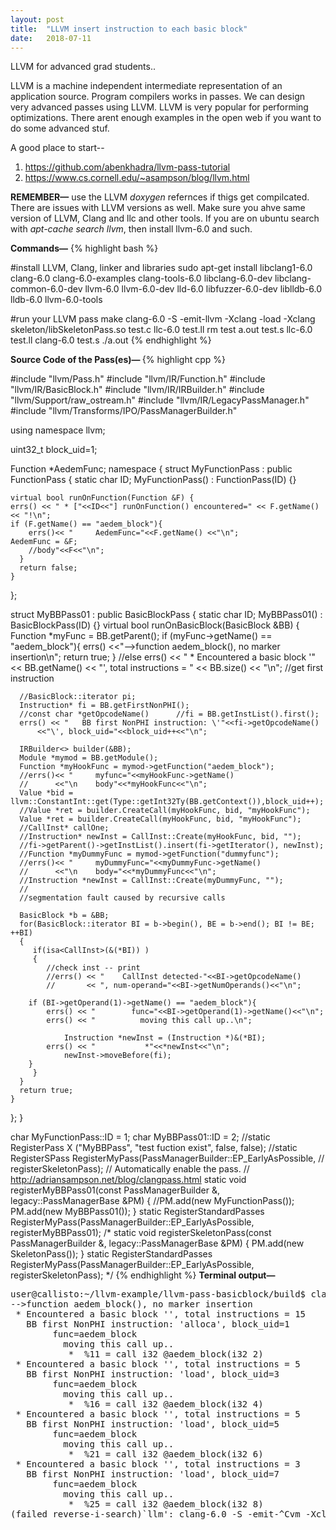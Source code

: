 ```yaml
---
layout: post
title:  "LLVM insert instruction to each basic block"
date:   2018-07-11
---
```


<p class="intro"><span class="dropcap">L</span>LVM for advanced grad students..</p>
LLVM is a machine independent intermediate representation of an application source. Program compilers works in passes. We can design very advanced passes using LLVM. LLVM is very popular for performing optimizations. 
There arent enough examples in the open web if you want to do some advanced stuf. 

A good place to start-- 
1. https://github.com/abenkhadra/llvm-pass-tutorial
2. https://www.cs.cornell.edu/~asampson/blog/llvm.html


<b>REMEMBER—</b> use the LLVM <i>doxygen</i> refernces if thigs get compilcated.
There are issues with LLVM versions as well. Make sure you ahve same version of LLVM, Clang and llc and other tools. If you are on ubuntu search with <i>apt-cache search llvm</i>, then install llvm-6.0 and such.

<b>Commands—</b>
{% highlight bash %}

#install LLVM, Clang, linker and libraries
sudo apt-get install libclang1-6.0 clang-6.0 clang-6.0-examples clang-tools-6.0 libclang-6.0-dev libclang-common-6.0-dev llvm-6.0 llvm-6.0-dev lld-6.0  libfuzzer-6.0-dev liblldb-6.0 lldb-6.0 llvm-6.0-tools

#run your LLVM pass
make
clang-6.0 -S -emit-llvm -Xclang -load -Xclang skeleton/libSkeletonPass.so test.c 
llc-6.0 test.ll
rm test a.out  test.s
llc-6.0 test.ll
clang-6.0 test.s
./a.out 
{% endhighlight %}


<b>Source Code of the Pass(es)— </b>
{% highlight cpp %}

#include "llvm/Pass.h"
#include "llvm/IR/Function.h"
#include "llvm/IR/BasicBlock.h"
#include "llvm/IR/IRBuilder.h"
#include "llvm/Support/raw_ostream.h"
#include "llvm/IR/LegacyPassManager.h"
#include "llvm/Transforms/IPO/PassManagerBuilder.h"

using namespace llvm;

uint32_t block_uid=1;

Function *AedemFunc;
namespace {
  struct MyFunctionPass : public FunctionPass {
    static char ID;
    MyFunctionPass() : FunctionPass(ID) {}

    virtual bool runOnFunction(Function &F) {
	errs() << " * ["<<ID<<"] runOnFunction() encountered=" << F.getName() << "!\n";
	if (F.getName() == "aedem_block"){
        errs()<< "     AedemFunc="<<F.getName() <<"\n";
	AedemFunc = &F;
    	//body"<<F<<"\n";
      }
      return false;
    }
  };

  struct MyBBPass01 : public BasicBlockPass {
    static char ID;
    MyBBPass01() : BasicBlockPass(ID) {}
    virtual bool runOnBasicBlock(BasicBlock &BB) {
      Function *myFunc = BB.getParent();
      if (myFunc->getName() == "aedem_block"){
         errs() <<"-->function aedem_block(), no marker insertion\n";
         return true;
      }
      //else
      errs() << " * Encountered a basic block \'" << BB.getName() 
	      << "\', total instructions = " << BB.size() << "\n";
      //get first instruction
      
      //BasicBlock::iterator pi;
      Instruction* fi = BB.getFirstNonPHI();
      //const char *getOpcodeName()      //fi = BB.getInstList().first();
      errs() << "   BB first NonPHI instruction: \'"<<fi->getOpcodeName()
	      <<"\', block_uid="<<block_uid++<<"\n";

      IRBuilder<> builder(&BB);
      Module *mymod = BB.getModule();
      Function *myHookFunc = mymod->getFunction("aedem_block");
      //errs()<< "     myfunc="<<myHookFunc->getName()
      //      <<"\n    body"<<*myHookFunc<<"\n";
      Value *bid = llvm::ConstantInt::get(Type::getInt32Ty(BB.getContext()),block_uid++);
      //Value *ret = builder.CreateCall(myHookFunc, bid, "myHookFunc");
      Value *ret = builder.CreateCall(myHookFunc, bid, "myHookFunc");
      //CallInst* callOne;
      //Instruction* newInst = CallInst::Create(myHookFunc, bid, "");
      //fi->getParent()->getInstList().insert(fi->getIterator(), newInst);
      //Function *myDummyFunc = mymod->getFunction("dummyfunc");
      //errs()<< "     myDummyFunc="<<myDummyFunc->getName()
      //      <<"\n    body="<<*myDummyFunc<<"\n";
      //Instruction *newInst = CallInst::Create(myDummyFunc, "");
      //
      //segmentation fault caused by recursive calls

      BasicBlock *b = &BB;
      for(BasicBlock::iterator BI = b->begin(), BE = b->end(); BI != BE; ++BI)
      {
         if(isa<CallInst>(&(*BI)) )
         {  
            //check inst -- print
            //errs() << "    CallInst detected-"<<BI->getOpcodeName()
            //       << ", num-operand="<<BI->getNumOperands()<<"\n";
	    
	    if (BI->getOperand(1)->getName() == "aedem_block"){
	        errs() << "        func="<<BI->getOperand(1)->getName()<<"\n";
	        errs() << "          moving this call up..\n";
               
                Instruction *newInst = (Instruction *)&(*BI);
	        errs() << "           *"<<*newInst<<"\n";
                newInst->moveBefore(fi);
	    }
         }
      }
      return true;
    }
  };
}

char MyFunctionPass::ID = 1;
char MyBBPass01::ID = 2;
//static RegisterPass<MyBBPass> X ("MyBBPass", "test fuction exist", false, false);
//static RegisterSPass  RegisterMyPass(PassManagerBuilder::EP_EarlyAsPossible,
//               registerSkeletonPass);
// Automatically enable the pass.
// http://adriansampson.net/blog/clangpass.html
static void registerMyBBPass01(const PassManagerBuilder &,
                         legacy::PassManagerBase &PM) {
  //PM.add(new MyFunctionPass());
  PM.add(new MyBBPass01());
}
static RegisterStandardPasses
  RegisterMyPass(PassManagerBuilder::EP_EarlyAsPossible,
                 registerMyBBPass01);
/* static void registerSkeletonPass(const PassManagerBuilder &,
                         legacy::PassManagerBase &PM) {
  PM.add(new SkeletonPass());
}
static RegisterStandardPasses
  RegisterMyPass(PassManagerBuilder::EP_EarlyAsPossible,
                 registerSkeletonPass);
*/
{% endhighlight %}
<b>Terminal output—</b>
<pre>
user@callisto:~/llvm-example/llvm-pass-basicblock/build$ clang-6.0 -S -emit-llvm -Xclang -load -Xclang skeleton/libSkeletonPass.so test.c 
-->function aedem_block(), no marker insertion
 * Encountered a basic block '', total instructions = 15
   BB first NonPHI instruction: 'alloca', block_uid=1
        func=aedem_block
          moving this call up..
           *  %11 = call i32 @aedem_block(i32 2)
 * Encountered a basic block '', total instructions = 5
   BB first NonPHI instruction: 'load', block_uid=3
        func=aedem_block
          moving this call up..
           *  %16 = call i32 @aedem_block(i32 4)
 * Encountered a basic block '', total instructions = 5
   BB first NonPHI instruction: 'load', block_uid=5
        func=aedem_block
          moving this call up..
           *  %21 = call i32 @aedem_block(i32 6)
 * Encountered a basic block '', total instructions = 3
   BB first NonPHI instruction: 'load', block_uid=7
        func=aedem_block
          moving this call up..
           *  %25 = call i32 @aedem_block(i32 8)
(failed reverse-i-search)`llm': clang-6.0 -S -emit-^Cvm -Xclang -load -Xclang skeleton/libSkeletonPass.so test.c 
</pre>
